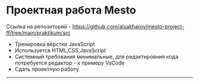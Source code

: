 # Проектная работа Mesto

Ссылка на репозиторий - https://github.com/alsakharov/mesto-project-ff/tree/main/praktikum/src

* Тренировка вёрстки JavaScript
* Используется HTML,CSS,JavaScript
* Системный требования минимальные, для редактировния кода потребуется редактор - к примеру VsCode
* Сдать проектную работу

------ 